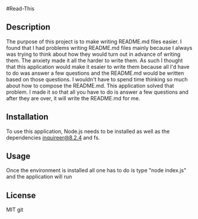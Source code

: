 #Read-This

## Description
The purpose of this project is to make writing README.md files easier.  I found that I had problems writing README.md files mainly because I always was trying to think about how they would turn out in advance of writing them.  The anxiety made it all the harder to write them.  As such I thought that this application would make it esaier to write them because all I'd have to do was answer a few questions and the README.md would be written based on those questions.  I wouldn't have to spend time thinking so much about how to compose the README.md.  This application solved that problem.  I made it so that all you have to do is answer a few questions and after they are over, it will write the README.md for me. 

## Installation
To use this application, Node.js needs to be installed as well as the dependencies inquireer@8.2.4 and fs.

## Usage
Once the environment is installed all one has to do is type "node index.js" and the application will run

## License
MIT
git